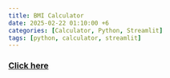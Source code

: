 ```yaml
---
title: BMI Calculator
date: 2025-02-22 01:10:00 +6
categories: [Calculator, Python, Streamlit]
tags: [python, calculator, streamlit]
---
```


### **[Click here](https://bmiclculatorpython.streamlit.app)**
